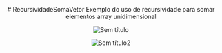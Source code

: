 <div align="center">
# RecursividadeSomaVetor
Exemplo do uso de recursividade para somar elementos array unidimensional


  
![Sem título](https://user-images.githubusercontent.com/56056756/90591713-28a09280-e1ba-11ea-8267-b6d603e0638a.png)

![Sem título2](https://user-images.githubusercontent.com/56056756/90591716-29d1bf80-e1ba-11ea-99b9-cce9b7aab599.png)

</div>
